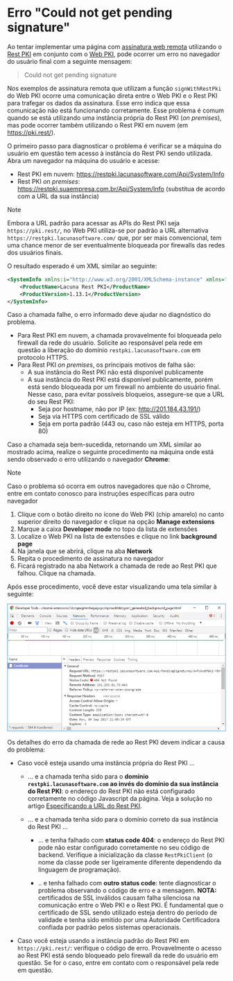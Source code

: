 ﻿# Erro "Could not get pending signature"

Ao tentar implementar uma página com [assinatura web remota](../../pki-guide/web-signatures/remote.md) utilizando o
[Rest PKI](../index.md) em conjunto com o [Web PKI](../../web-pki/index.md), pode ocorrer um erro no navegador do
usuário final com a seguinte mensagem:

> Could not get pending signature

Nos exemplos de assinatura remota que utilizam a função `signWithRestPki` do Web PKI ocorre uma comunicação direta
entre o Web PKI e o Rest PKI para trafegar os dados da assinatura. Esse erro indica que essa comunicação não está
funcionando corretamente. Esse problema é comum quando se está utilizando uma instância própria do Rest PKI (*on
premises*), mas pode ocorrer também utilizando o Rest PKI em nuvem (em https://pki.rest/).

O primeiro passo para diagnosticar o problema é verificar se a máquina do usuário em questão tem acesso à
instância do Rest PKI sendo utilizada. Abra um navegador na máquina do usuário e acesse:

* Rest PKI em nuvem: https://restpki.lacunasoftware.com/Api/System/Info
* Rest PKI *on premises*: https://restpki.suaempresa.com.br/Api/System/Info (substitua de acordo com a URL da sua instância)

> [!NOTE]
> Embora a URL padrão para acessar as APIs do Rest PKI seja `https://pki.rest/`, no Web PKI utiliza-se por padrão a URL alternativa
> `https://restpki.lacunasoftware.com/` que, por ser mais convencional, tem uma chance menor de ser eventualmente bloqueada por
> firewalls das redes dos usuários finais.

O resultado esperado é um XML similar ao seguinte:

```xml
<SystemInfo xmlns:i="http://www.w3.org/2001/XMLSchema-instance" xmlns="http://schemas.datacontract.org/2004/07/Lacuna.RestPki.Api.System">
	<ProductName>Lacuna Rest PKI</ProductName>
	<ProductVersion>1.13.1</ProductVersion>
</SystemInfo>
```

Caso a chamada falhe, o erro informado deve ajudar no diagnóstico do problema.

* Para Rest PKI em nuvem, a chamada provavelmente foi bloqueada pelo firewall da rede do usuário. Solicite ao responsável pela rede
  em questão a liberação do domínio `restpki.lacunasoftware.com` em protocolo HTTPS.
* Para Rest PKI *on premises*, os principais motivos de falha são:
  * A sua instância do Rest PKI não está disponível publicamente
  * A sua instância do Rest PKI está disponível publicamente, porém está sendo bloqueada por um firewall no ambiente do usuário final. Nesse caso, para evitar
    possíveis bloqueios, assegure-se que a URL do seu Rest PKI:
    * Seja por hostname, não por IP (ex: http://201.184.43.191/)
    * Seja via HTTPS com certificado de SSL válido
    * Seja em porta padrão (443 ou, caso não esteja em HTTPS, porta 80)

Caso a chamada seja bem-sucedida, retornando um XML similar ao mostrado acima, realize o seguinte procedimento na máquina onde está sendo observado o erro
utilizando o navegador **Chrome**:

> [!NOTE]
> Caso o problema só ocorra em outros navegadores que não o Chrome, entre em contato conosco para instruções específicas para
> outro navegador

1. Clique com o botão direito no ícone do Web PKI (chip amarelo) no canto superior direito do navegador e clique na opção **Manage extensions**
1. Marque a caixa **Developer mode** no topo da lista de extensões
1. Localize o Web PKI na lista de extensões e clique no link **background page**
1. Na janela que se abrirá, clique na aba **Network**
1. Repita o procedimento de assinatura no navegador
1. Ficará registrado na aba Network a chamada de rede ao Rest PKI que falhou. Clique na chamada.

Após esse procedimento, você deve estar visualizando uma tela similar à seguinte:

![Web PKI network error](../../../../images/rest-pki/web-pki-network-error.png)

Os detalhes do erro da chamada de rede ao Rest PKI devem indicar a causa do problema:

* Caso você esteja usando uma instância própria do Rest PKI ...

  * ... e a chamada tenha sido para o **domínio `restpki.lacunasoftware.com` ao invés do domínio da sua instância do Rest PKI**: o endereço do
    Rest PKI não está configurado corretamente no código Javascript da página. Veja a solução no artigo
    [Especificando a URL do Rest PKI](../../web-pki/customizing-restpki-url.md).

  * ... e a chamada tenha sido para o domínio correto da sua instância do Rest PKI ...

    * ... e tenha falhado com **status code 404**: o endereço do Rest PKI pode não estar configurado corretamente no seu código de backend. Verifique
      a inicialização da classe `RestPkiClient` (o nome da classe pode ser ligeiramente diferente dependendo da linguagem de programação).

    * .. e tenha falhado com **outro status code**: tente diagnosticar o problema observando o código de erro e a mensagem. **NOTA:** certificados de
      SSL inválidos causam falha silenciosa na comunicação entre o Web PKI e o Rest PKI. É fundamental que o certificado de SSL sendo utilizado esteja
      dentro do período de validade e tenha sido emitido por uma Autoridade Certificadora confiada por padrão pelos sistemas operacionais.

* Caso você esteja usando a instância padrão do Rest PKI em `https://pki.rest/`: verifique o código de erro. Provavelmente o acesso ao Rest PKI está sendo
  bloqueado pelo firewall da rede do usuário em questão. Se for o caso, entre em contato com o responsável pela rede em questão.
